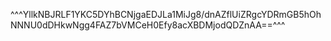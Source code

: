 ^^^YllkNBJRLF1YKC5DYhBCNjgaEDJLa1MiJg8/dnAZflUiZRgcYDRmGB5hOhNNNU0dDHkwNgg4FAZ7bVMCeH0Efy8acXBDMjodQDZnAA==^^^
